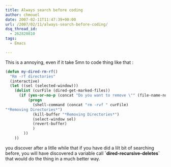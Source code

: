 ```yaml
---
title: Always search before coding
author: chmouel
date: 2007-02-11T11:47:39+00:00
url: /2007/02/11/always-search-before-coding/
dsq_thread_id:
  - 262820810
tags:
  - Emacs

---
```

This is a annoying, even if it take 5mn to code thing like that :


```lisp
(defun my-dired-rm-rf()
  "Rm -rf directories"
  (interactive)
  (let ((sel (selected-window)))
	(dolist (curFile (dired-get-marked-files))
	  (if (yes-or-no-p (concat "Do you want to remove \"" (file-name-nondirectory curFile) "\" ? "))
		  (progn
			(shell-command (concat "rm -rvf " curFile) 
"*Removing Directories*")
			(kill-buffer "*Removing Directories*")
			(select-window sel)
			(revert-buffer)
			)
		))
	))

```


you discover after a litlle while that if you have did a lilt bit of searching before, you will have discovered a variable call **\`dired-recursive-deletes\`** that would do the thing in a much better way.